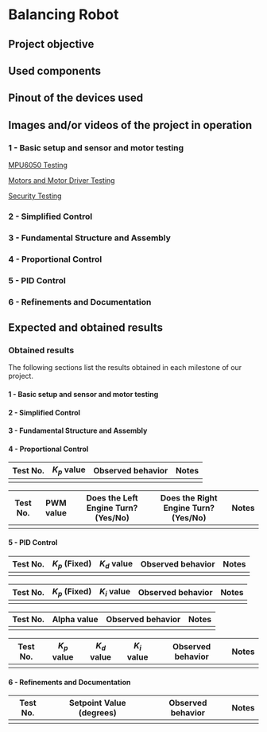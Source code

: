 # Balancing Robot

## Project objective

## Used components

## Pinout of the devices used

## Images and/or videos of the project in operation

### 1 - Basic setup and sensor and motor testing
[MPU6050 Testing](https://www.youtube.com/watch?v=QhUIAeRodJI)

[Motors and Motor Driver Testing](https://youtube.com/shorts/PSPbVovtmwM)

[Security Testing](https://www.youtube.com/shorts/c7ruEw9CDRs)

### 2 - Simplified Control

### 3 - Fundamental Structure and Assembly

### 4 - Proportional Control

### 5 - PID Control

### 6 - Refinements and Documentation

## Expected and obtained results

### Obtained results

The following sections list the results obtained in each milestone of our project.

#### 1 - Basic setup and sensor and motor testing

#### 2 - Simplified Control

#### 3 - Fundamental Structure and Assembly

#### 4 - Proportional Control

| Test No. | $K_p$ value | Observed behavior | Notes |
|----------|-------------|-------------------|-------|
|          |             |                   |       | 

| Test No. | PWM value | Does the Left Engine Turn? (Yes/No) |  Does the Right Engine Turn? (Yes/No) | Notes |
|----------|-----------|-------------------------------------|---------------------------------------|-------|
|          |           |                                     |                                       |       |

#### 5 - PID Control

| Test No. | $K_p$ (Fixed) | $K_d$ value | Observed behavior | Notes |
|----------|---------------|-------------|-------------------|-------|
|          |               |             |                   |       |

| Test No. | $K_p$ (Fixed) | $K_i$ value | Observed behavior | Notes |
|----------|---------------|-------------|-------------------|-------|
|          |               |             |                   |       |

| Test No. | Alpha value | Observed behavior | Notes |
|----------|-------------|-------------------|-------|
|          |             |                   |       |

| Test No. | $K_p$ value | $K_d$ value | $K_i$ value | Observed behavior | Notes |
|----------|------------ |-------------|-------------|-------------------|-------|
|          |             |             |             |                   |       |

#### 6 - Refinements and Documentation

| Test No. | Setpoint Value (degrees) | Observed behavior | Notes |
|----------|--------------------------|-------------------|-------|
|          |                          |                   |       | 
